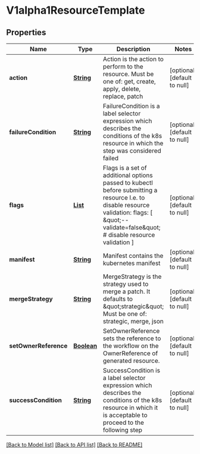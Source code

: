 # V1alpha1ResourceTemplate
## Properties

Name | Type | Description | Notes
------------ | ------------- | ------------- | -------------
**action** | [**String**](string.md) | Action is the action to perform to the resource. Must be one of: get, create, apply, delete, replace, patch | [optional] [default to null]
**failureCondition** | [**String**](string.md) | FailureCondition is a label selector expression which describes the conditions of the k8s resource in which the step was considered failed | [optional] [default to null]
**flags** | [**List**](string.md) | Flags is a set of additional options passed to kubectl before submitting a resource I.e. to disable resource validation: flags: [  \&quot;--validate&#x3D;false\&quot;  # disable resource validation ] | [optional] [default to null]
**manifest** | [**String**](string.md) | Manifest contains the kubernetes manifest | [optional] [default to null]
**mergeStrategy** | [**String**](string.md) | MergeStrategy is the strategy used to merge a patch. It defaults to \&quot;strategic\&quot; Must be one of: strategic, merge, json | [optional] [default to null]
**setOwnerReference** | [**Boolean**](boolean.md) | SetOwnerReference sets the reference to the workflow on the OwnerReference of generated resource. | [optional] [default to null]
**successCondition** | [**String**](string.md) | SuccessCondition is a label selector expression which describes the conditions of the k8s resource in which it is acceptable to proceed to the following step | [optional] [default to null]

[[Back to Model list]](../README.md#documentation-for-models) [[Back to API list]](../README.md#documentation-for-api-endpoints) [[Back to README]](../README.md)

